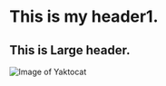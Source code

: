 # This is my header1.
## This is Large header.
![Image of Yaktocat](https://octodex.github.com/images/yaktocat.png)

